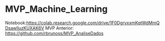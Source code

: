 # MVP_Machine_Learning
Notebook:https://colab.research.google.com/drive/1F0DgrvxxmKqtWdMmQDsawlluzKUXAK6V
MVP Anterior: https://github.com/rbrunoss/MVP_AnaliseDados

